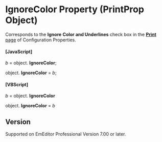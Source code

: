 # IgnoreColor Property (PrintProp Object)

Corresponds to the **Ignore**
**Color and Underlines** check box in the
[**Print** page](../../dlg/properties/print/index) of Configuration Properties.

#### \[JavaScript\]

_b_ =
object. **IgnoreColor**;

object. **IgnoreColor** = _b_;

#### \[VBScript\]

_b_ =
object. **IgnoreColor**

object. **IgnoreColor** = _b_

## Version

Supported on EmEditor Professional Version 7.00 or later.

